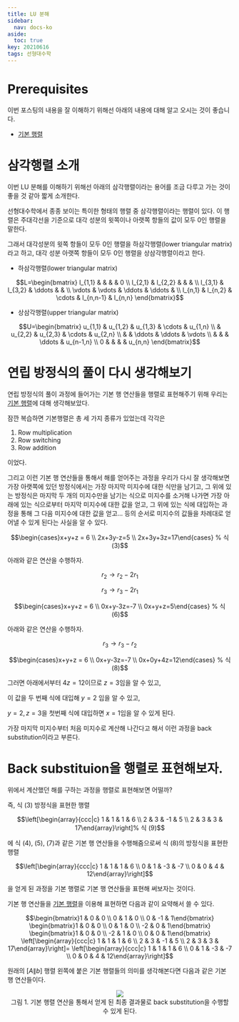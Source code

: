 ```yaml
---
title: LU 분해
sidebar:
  nav: docs-ko
aside:
  toc: true
key: 20210616
tags: 선형대수학
---
```


# Prerequisites

이번 포스팅의 내용을 잘 이해하기 위해선 아래의 내용에 대해 알고 오시는 것이 좋습니다.

* [기본 행렬](https://angeloyeo.github.io/2021/06/15/elementary_square_matrices.html)

# 삼각행렬 소개

이번 LU 분해를 이해하기 위해선 아래의 삼각행렬이라는 용어를 조금 다루고 가는 것이 좋을 것 같아 짧게 소개한다.

선형대수학에서 종종 보이는 특이한 형태의 행렬 중 삼각행렬이라는 행렬이 있다. 이 행렬은 주대각선을 기준으로 대각 성분의 윗쪽이나 아랫쪽 항들의 값이 모두 0인 행렬을 말한다.

그래서 대각성분의 윗쪽 항들이 모두 0인 행렬을 하삼각행렬(lower triangular matrix)라고 하고, 대각 성분 아랫쪽 항들이 모두 0인 행렬을 상삼각행렬이라고 한다.

* 하삼각행렬(lower triangular matrix)

$$L=\begin{bmatrix}
  l_{1,1} &         &        &           &    0    \\
  l_{2,1} & l_{2,2} &        &           &         \\
  l_{3,1} & l_{3,2} & \ddots &           &         \\
  \vdots  & \vdots  & \ddots & \ddots    &         \\
  l_{n,1} & l_{n,2} & \cdots & l_{n,n-1} & l_{n,n}  \end{bmatrix}$$


* 상삼각행렬(upper triangular matrix)

$$U=\begin{bmatrix}
  u_{1,1} & u_{1,2} & u_{1,3} & \cdots & u_{1,n}   \\
          & u_{2,2} & u_{2,3} & \cdots & u_{2,n}   \\
          &         & \ddots  & \ddots & \vdots    \\
          &         &         & \ddots & u_{n-1,n} \\
     0    &         &         &        & u_{n,n}   \end{bmatrix}$$

# 연립 방정식의 풀이 다시 생각해보기

연립 방정식의 풀이 과정에 들어가는 기본 행 연산들을 행렬로 표현해주기 위해 우리는 [기본 행렬](https://angeloyeo.github.io/2021/06/15/elementary_square_matrices.html)에 대해 생각해보았다.

잠깐 복습하면 기본행렬은 총 세 가지 종류가 있었는데 각각은

1. Row multiplication
2. Row switching
3. Row addition

이었다. 

그리고 이런 기본 행 연산들을 통해서 해를 얻어주는 과정을 우리가 다시 잘 생각해보면 가장 아랫쪽에 있던 방정식에서는 가장 마지막 미지수에 대한 식만을 남기고, 그 위에 있는 방정식은 마지막 두 개의 미지수만을 남기는 식으로 미지수를 소거해 나가면 가장 아래에 있는 식으로부터 마지막 미지수에 대한 값을 얻고, 그 위에 있는 식에 대입하는 과정을 통해 그 다음 미지수에 대한 값을 얻고... 등의 순서로 미지수의 값들을 차례대로 얻어낼 수 있게 된다는 사실을 알 수 있다.

$$\begin{cases}x+y+z = 6 \\ 2x+3y-z=5 \\ 2x+3y+3z=17\end{cases} % 식 (3)$$

아래와 같은 연산을 수행하자.

$$r_2 \rightarrow r_2-2r_1 % 식 (4)$$

$$r_3 \rightarrow r_3 - 2r_1 % 식 (5)$$

$$\begin{cases}x+y+z = 6 \\ 0x+y-3z=-7 \\ 0x+y+z=5\end{cases} % 식 (6)$$

아래와 같은 연산을 수행하자.

$$r_3 \rightarrow r_3- r_2 % 식 (7)$$

$$\begin{cases}x+y+z = 6 \\ 0x+y-3z=-7 \\ 0x+0y+4z=12\end{cases} % 식 (8)$$

그러면 아래에서부터 $4z=12$이므로 $z=3$임을 알 수 있고,

이 값을 두 번째 식에 대입해 $y=2$ 임을 알 수 있고,

$y=2, z=3$을 첫번째 식에 대입하면 $x=1$임을 알 수 있게 된다.

가장 마지막 미지수부터 처음 미지수로 계산해 나간다고 해서 이런 과정을 back substitution이라고 부른다.

# Back substituion을 행렬로 표현해보자.

위에서 계산했던 해를 구하는 과정을 행렬로 표현해보면 어떨까?

즉, 식 (3) 방정식을 표현한 행렬

$$\left[\begin{array}{ccc|c} 1 & 1 & 1 & 6 \\ 2 & 3 & -1 & 5 \\ 2 & 3 & 3 & 17\end{array}\right]% 식 (9)$$

에 식 (4), (5), (7)과 같은 기본 행 연산들을 수행해줌으로써 식 (8)의 방정식을 표현한 행렬

$$\left[\begin{array}{ccc|c} 1 & 1 & 1 & 6 \\ 0 & 1 & -3 & -7 \\ 0 & 0 & 4 & 12\end{array}\right]$$

을 얻게 된 과정을 기본 행렬로 기본 행 연산들을 표현해 써보자는 것이다.

기본 행 연산들을 [기본 행렬](https://angeloyeo.github.io/2021/06/15/elementary_square_matrices.html)을 이용해 표현하면 다음과 같이 요약해서 쓸 수 있다.

$$\begin{bmatrix}1 & 0 & 0 \\ 0 & 1 & 0 \\ 0 & -1 & 1\end{bmatrix}
\begin{bmatrix}1 & 0 & 0 \\ 0 & 1 & 0 \\ -2 & 0 & 1\end{bmatrix}
\begin{bmatrix}1 & 0 & 0 \\ -2 & 1 & 0 \\ 0 & 0 & 1\end{bmatrix}
\left[\begin{array}{ccc|c} 1 & 1 & 1 & 6 \\ 2 & 3 & -1 & 5 \\ 2 & 3 & 3 & 17\end{array}\right]=
\left[\begin{array}{ccc|c} 1 & 1 & 1 & 6 \\ 0 & 1 & -3 & -7 \\ 0 & 0 & 4 & 12\end{array}\right]$$

원래의 $[A\|b]$ 행렬 왼쪽에 붙은 기본 행렬들의 의미를 생각해본다면 다음과 같은 기본 행 연산들이다.

<p align = "center">
  <img src = "https://raw.githubusercontent.com/angeloyeo/angeloyeo.github.io/master/pics/2021-06-16-LU_decomposition/pic1.png">
  <br>
  그림 1. 기본 행렬 연산을 통해서 얻게 된 최종 결과물로 back substitution을 수행할 수 있게 된다.
</p>